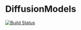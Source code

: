 # DiffusionModels

[![Build Status](https://github.com/samb-t/DiffusionModels.jl/actions/workflows/CI.yml/badge.svg?branch=main)](https://github.com/samb-t/DiffusionModels.jl/actions/workflows/CI.yml?query=branch%3Amain)


